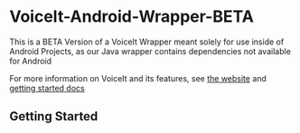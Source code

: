 # VoiceIt-Android-Wrapper-BETA
This is a BETA Version of a VoiceIt Wrapper meant solely for use inside of Android Projects, as our Java wrapper contains dependencies not available for Android

For more information on VoiceIt and its features, see [the website](http://voiceit.tech) and [getting started docs](https://siv.voiceprintportal.com/getstarted.jsp)

## Getting Started

